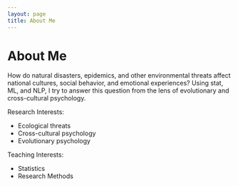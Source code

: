 ```yaml
---
layout: page
title: About Me
---
```


# About Me

How do natural disasters, epidemics, and other environmental threats affect national cultures, social behavior, and emotional experiences? Using stat, ML, and NLP, I try to answer this question from the lens of evolutionary and cross-cultural psychology.

Research Interests:
- Ecological threats
- Cross-cultural psychology
- Evolutionary psychology

Teaching Interests: 
- Statistics
- Research Methods
 

